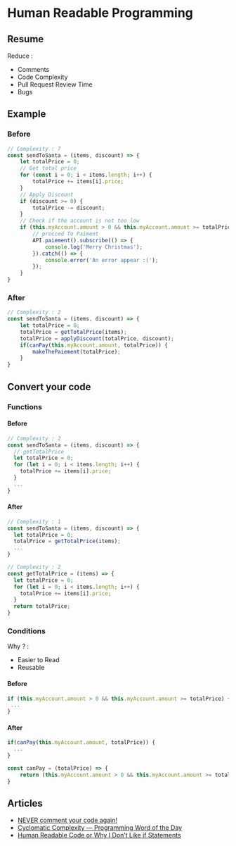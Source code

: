 # Human Readable Programming

## Resume

Reduce :
  - Comments
  - Code Complexity
  - Pull Request Review Time
  - Bugs

## Example 

### Before

```typescript
// Complexity : 7
const sendToSanta = (items, discount) => {
	let totalPrice = 0;
	// Get total price
	for (const i = 0; i < items.length; i++) {
		totalPrice += items[i].price;
	}
	// Apply Discount
	if (discount >= 0) {
		totalPrice -= discount;
	}
	// Check if the account is not too low
	if (this.myAccount.amount > 0 && this.myAccount.amount >= totalPrice) {
		// procced To Paiment
		API.paiement().subscribe(() => {
			console.log('Merry Christmas');
		}).catch(() => {
			console.error('An error appear :(');
		});
	}
}
```

### After

```typescript
// Complexity : 2
const sendToSanta = (items, discount) => {
	let totalPrice = 0;
	totalPrice = getTotalPrice(items);
	totalPrice = applyDiscount(totalPrice, discount);
	if(canPay(this.myAccount.amount, totalPrice)) {
		makeThePaiement(totalPrice);
	}
}
```

## Convert your code

### Functions

#### Before

```typescript
// Complexity : 2
const sendToSanta = (items, discount) => {
  // getTotalPrice
  let totalPrice = 0;
  for (let i = 0; i < items.length; i++) {
    totalPrice += items[i].price;
  }
  ...
}
```

#### After

```typescript
// Complexity : 1
const sendToSanta = (items, discount) => {
  let totalPrice = 0;
  totalPrice = getTotalPrice(items);
  ...
}

// Complexity : 2
const getTotalPrice = (items) => {
  let totalPrice = 0;
  for (let i = 0; i < items.length; i++) {
    totalPrice += items[i].price;
  }
  return totalPrice;
}
```

### Conditions

Why ? :
  - Easier to Read
  - Reusable

#### Before
  
```typescript
if (this.myAccount.amount > 0 && this.myAccount.amount >= totalPrice) {
 ...
}
```

#### After

```typescript
if(canPay(this.myAccount.amount, totalPrice)) {
  ...
}

const canPay = (totalPrice) => {
	return (this.myAccount.amount > 0 && this.myAccount.amount >= totalPrice)
}
```

## Articles

- [NEVER comment your code again!](https://medium.com/@devlob/never-comment-your-code-again-d230462b84f)
- [Cyclomatic Complexity — Programming Word of the Day](https://medium.com/background-thread/cyclomatic-complexity-programming-word-of-the-day-37377f7279ff)
- [Human Readable Code or Why I Don’t Like if Statements](https://medium.com/hackernoon/human-readable-code-or-why-i-dont-like-if-statements-c4fb38d3e693)
